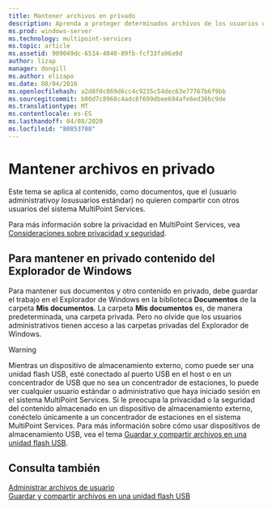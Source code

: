 ```yaml
---
title: Mantener archivos en privado
description: Aprenda a proteger determinados archivos de los usuarios de Multipoint Services
ms.prod: windows-server
ms.technology: multipoint-services
ms.topic: article
ms.assetid: 909049dc-6514-4040-89fb-fcf33fa96a9d
author: lizap
manager: dongill
ms.author: elizapo
ms.date: 08/04/2016
ms.openlocfilehash: a2d8f0c869d6cc4c9235c54dec63e77767b6f9bb
ms.sourcegitcommit: b00d7c8968c4adc8f699dbee694afe6ed36bc9de
ms.translationtype: MT
ms.contentlocale: es-ES
ms.lasthandoff: 04/08/2020
ms.locfileid: "80853708"
---
```

# <a name="keep-files-private"></a>Mantener archivos en privado
Este tema se aplica al contenido, como documentos, que el \(usuario administrativo*y los*usuarios estándar\) no quieren compartir con otros usuarios del sistema MultiPoint Services.  

Para más información sobre la privacidad en MultiPoint Services, vea [Consideraciones sobre privacidad y seguridad](Privacy-and-Security-Considerations.md).
  
## <a name="to-keep-content-private-in-windows-explorer"></a>Para mantener en privado contenido del Explorador de Windows  
  
Para mantener sus documentos y otro contenido en privado, debe guardar el trabajo en el Explorador de Windows en la biblioteca **Documentos** de la carpeta **Mis documentos**. La carpeta **Mis documentos** es, de manera predeterminada, una carpeta privada. Pero no olvide que los usuarios administrativos tienen acceso a las carpetas privadas del Explorador de Windows.  
  
> [!WARNING]  
> Mientras un dispositivo de almacenamiento externo, como puede ser una unidad flash USB, esté conectado al puerto USB en el host o en un concentrador de USB que no sea un concentrador de estaciones, lo puede ver cualquier usuario estándar o administrativo que haya iniciado sesión en el sistema MultiPoint Services. Si le preocupa la privacidad o la seguridad del contenido almacenado en un dispositivo de almacenamiento externo, conéctelo únicamente a un concentrador de estaciones en el sistema MultiPoint Services. Para más información sobre cómo usar dispositivos de almacenamiento USB, vea el tema [Guardar y compartir archivos en una unidad flash USB](Save-and-Share-Files-on-a-USB-Flash-Drive.md).  
  
## <a name="see-also"></a>Consulta también  
[Administrar archivos de usuario](Manage-User-Files.md)  
[Guardar y compartir archivos en una unidad flash USB](Save-and-Share-Files-on-a-USB-Flash-Drive.md)